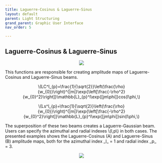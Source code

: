 ```yaml
---
title: Laguerre-Cosinus & Laguerre-Sinus
layout: default
parent: Light Structuring
grand_parent: Graphic User Interface
nav_order: 5

---
```

## [](#header-2)Laguerre-Cosinus & Laguerre-Sinus

<script id="MathJax-script" async src="https://cdn.jsdelivr.net/npm/mathjax@3/es5/tex-mml-chtml.js"></script>

<p align="center">
  <img src="/BCAA_tutorial/assets/images/Laguerre_SinCos_box.png">
</p>
This functions are responsible for creating amplitude maps of Laguerre-Cosinus and Laguerre-Sinus beams. 
<p align="center">
\(LC^l_{p}=\frac{1}{\sqrt{2}}\left(\frac{\rho}{w_{0}}\right)^{|m|}\exp{\left[\frac{-\rho^2}{w_{0}^2}\right]}\mathbb{L}_{p}^l\exp{[jm\phi]}cos(l\phi,\)
<p>
<p align="center">
\(Ls^l_{p}=\frac{1}{\sqrt{2}}\left(\frac{\rho}{w_{0}}\right)^{|m|}\exp{\left[\frac{-\rho^2}{w_{0}^2}\right]}\mathbb{L}_{p}^l\exp{[jm\phi]}sin(l\phi,\)
<p>
The superposition of these two beams creates a Laguerre-Gaussian beam. Users can specify the azimuthal and radial indexes \(l,p\) in both cases.
The presented examples shows the Laguerre-Cosinus (A) and Laguerre-Sinus (B) amplitude maps, both for the azimuthal index _l_ = 1 and radial index _p_ = 3.
<p align="center">
  <img src="/BCAA_tutorial/assets/images/Laguerre_SinCos.png">
</p>
 


